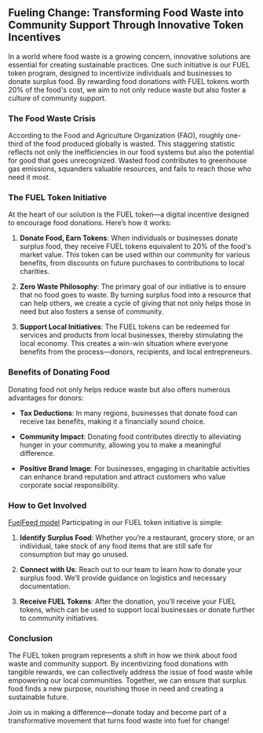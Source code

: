 ## Fueling Change: Transforming Food Waste into Community Support Through Innovative Token Incentives

In a world where food waste is a growing concern, innovative solutions are essential for creating sustainable practices. One such initiative is our FUEL token program, designed to incentivize individuals and businesses to donate surplus food. By rewarding food donations with FUEL tokens worth 20% of the food's cost, we aim to not only reduce waste but also foster a culture of community support.

### The Food Waste Crisis

According to the Food and Agriculture Organization (FAO), roughly one-third of the food produced globally is wasted. This staggering statistic reflects not only the inefficiencies in our food systems but also the potential for good that goes unrecognized. Wasted food contributes to greenhouse gas emissions, squanders valuable resources, and fails to reach those who need it most. 

### The FUEL Token Initiative

At the heart of our solution is the FUEL token—a digital incentive designed to encourage food donations. Here’s how it works:

1. **Donate Food, Earn Tokens**: When individuals or businesses donate surplus food, they receive FUEL tokens equivalent to 20% of the food's market value. This token can be used within our community for various benefits, from discounts on future purchases to contributions to local charities.

2. **Zero Waste Philosophy**: The primary goal of our initiative is to ensure that no food goes to waste. By turning surplus food into a resource that can help others, we create a cycle of giving that not only helps those in need but also fosters a sense of community.

3. **Support Local Initiatives**: The FUEL tokens can be redeemed for services and products from local businesses, thereby stimulating the local economy. This creates a win-win situation where everyone benefits from the process—donors, recipients, and local entrepreneurs.

### Benefits of Donating Food

Donating food not only helps reduce waste but also offers numerous advantages for donors:

- **Tax Deductions**: In many regions, businesses that donate food can receive tax benefits, making it a financially sound choice.

- **Community Impact**: Donating food contributes directly to alleviating hunger in your community, allowing you to make a meaningful difference.

- **Positive Brand Image**: For businesses, engaging in charitable activities can enhance brand reputation and attract customers who value corporate social responsibility.

### How to Get Involved
[FuelFeed model](./11.jpg)
Participating in our FUEL token initiative is simple:

1. **Identify Surplus Food**: Whether you’re a restaurant, grocery store, or an individual, take stock of any food items that are still safe for consumption but may go unused.

2. **Connect with Us**: Reach out to our team to learn how to donate your surplus food. We’ll provide guidance on logistics and necessary documentation.

3. **Receive FUEL Tokens**: After the donation, you’ll receive your FUEL tokens, which can be used to support local businesses or donate further to community initiatives.

### Conclusion

The FUEL token program represents a shift in how we think about food waste and community support. By incentivizing food donations with tangible rewards, we can collectively address the issue of food waste while empowering our local communities. Together, we can ensure that surplus food finds a new purpose, nourishing those in need and creating a sustainable future.

Join us in making a difference—donate today and become part of a transformative movement that turns food waste into fuel for change!
